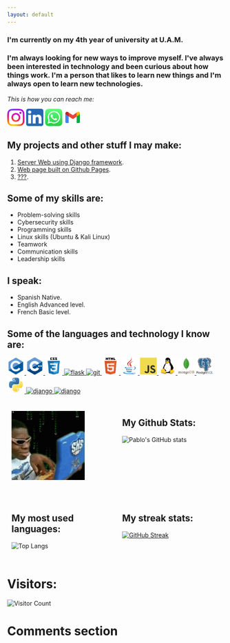 ```yaml
---
layout: default
---
```

<!-- Google tag (gtag.js) -->
<script async src="https://www.googletagmanager.com/gtag/js?id=G-JNHZR1XMQG"></script>
<script>
  window.dataLayer = window.dataLayer || [];
  function gtag(){dataLayer.push(arguments);}
  gtag('js', new Date());

  gtag('config', 'G-JNHZR1XMQG');
</script>
### I'm currently on my 4th year of university at U.A.M.
### I'm always looking for new ways to improve myself. I've always been interested in technology and been curious about how things work. I'm a person that likes to learn new things and I'm always open to learn new technologies.

_This is how you can reach me:_
<p align="left"> <a href="https://www.instagram.com/pablos_fp45/" target="blank"><img src="assets/images/inst.png" alt="instagram" width="40" height="40"/></a>
<a href="https://www.linkedin.com/in/pablo-sanchez-fdp-54b760256/" target="blank"><img src="assets/images/link.png" alt="LinkedIn" width="40" height="40"/></a>
<a href="https://wa.me/+34644693637" target="blank"><img src="assets/images/was.png" alt="LinkedIn" width="40" height="40"/></a>
<a href="Mailto:pablosanchez2002@gmail.com" target="blank"><img src="assets/images/mail.png" alt="Google Mail" width="40" height="40"/></a> </p>

## My projects and other stuff I may make:
<!-- ~~Sorry if my code succs I try my best :)~~ -->  

1. [Server Web using Django framework](./blogs/blog1.html).
2. [Web page built on Github Pages](./blogs/blog2.html).
3. [???](./blogs/blog0.html).

## Some of my skills are:
*   Problem-solving skills
*   Cybersecurity skills
*   Programming skills
*   Linux skills (Ubuntu & Kali Linux)
*   Teamwork
*   Communication skills
*   Leadership skills

## I speak:
*   Spanish Native.
*   English Advanced level.
*   French Basic level.

## Some of the languages and technology I know are:
<p align="left"> <a href="https://www.cprogramming.com/" target="_blank" rel="noreferrer"> <img src="https://raw.githubusercontent.com/devicons/devicon/master/icons/c/c-original.svg" alt="c" width="40" height="40"/> </a> <a href="https://www.w3schools.com/cpp/" target="_blank" rel="noreferrer"> <img src="https://raw.githubusercontent.com/devicons/devicon/master/icons/cplusplus/cplusplus-original.svg" alt="cplusplus" width="40" height="40"/> </a> <a href="https://www.w3schools.com/css/" target="_blank" rel="noreferrer"> <img src="https://raw.githubusercontent.com/devicons/devicon/master/icons/css3/css3-original-wordmark.svg" alt="css3" width="40" height="40"/> </a> <a href="https://flask.palletsprojects.com/" target="_blank" rel="noreferrer"> <img src="https://www.vectorlogo.zone/logos/pocoo_flask/pocoo_flask-icon.svg" alt="flask" width="40" height="40"/> </a> <a href="https://git-scm.com/" target="_blank" rel="noreferrer"> <img src="https://www.vectorlogo.zone/logos/git-scm/git-scm-icon.svg" alt="git" width="40" height="40"/> </a> <a href="https://www.w3.org/html/" target="_blank" rel="noreferrer"> <img src="https://raw.githubusercontent.com/devicons/devicon/master/icons/html5/html5-original-wordmark.svg" alt="html5" width="40" height="40"/> </a> <a href="https://www.java.com" target="_blank" rel="noreferrer"> <img src="https://raw.githubusercontent.com/devicons/devicon/master/icons/java/java-original.svg" alt="java" width="40" height="40"/> </a> <a href="https://developer.mozilla.org/en-US/docs/Web/JavaScript" target="_blank" rel="noreferrer"> <img src="https://raw.githubusercontent.com/devicons/devicon/master/icons/javascript/javascript-original.svg" alt="javascript" width="40" height="40"/> </a> <a href="https://www.linux.org/" target="_blank" rel="noreferrer"> <img src="https://raw.githubusercontent.com/devicons/devicon/master/icons/linux/linux-original.svg" alt="linux" width="40" height="40"/> </a> <a href="https://www.mongodb.com/" target="_blank" rel="noreferrer"> <img src="https://raw.githubusercontent.com/devicons/devicon/master/icons/mongodb/mongodb-original-wordmark.svg" alt="mongodb" width="40" height="40"/> </a> <a href="https://www.postgresql.org" target="_blank" rel="noreferrer"> <img src="https://raw.githubusercontent.com/devicons/devicon/master/icons/postgresql/postgresql-original-wordmark.svg" alt="postgresql" width="40" height="40"/> </a> <a href="https://www.python.org" target="_blank" rel="noreferrer"> <img src="https://raw.githubusercontent.com/devicons/devicon/master/icons/python/python-original.svg" alt="python" width="40" height="40"/> </a> 
<a href="https://www.djangoproject.com/" target="_blank" rel="noreferrer"> <img src="https://1000marcas.net/wp-content/uploads/2021/06/Django-Logo.png" alt="django" width="40" height="40"/> </a> <a href="https://en.wikipedia.org/wiki/VHDL" target="_blank" rel="noreferrer"> <img src="https://play-lh.googleusercontent.com/xeuSfQHt8wEb-JdcXLtReGF-KO8_Rd2UMOL0vSB6bS9qlxdAGQ0VR4mM9wVeEb76EA" alt="django" width="40" height="40"/> </a></p>


<!-- ![hakr](assets/images/aa.webp) -->


<style>
  /* Style for the container */
  .square-container {
    display: grid;
    grid-template-columns: repeat(2, 1fr);
    gap: 10px; /* Adjust the gap as needed */
  }

  /* Style for the square elements */
  .square-item {
    width: 100%;
    padding: 10px;
    box-sizing: border-box;
  }
</style>

<div class="square-container">
  <div class="square-item">
    <p><img src="assets/images/aa.webp" alt="hakr" width="75%"></p>
  </div>
  <div class="square-item">
    <h2 id="my-github-stats-">My Github Stats:</h2>
    <p><img src="https://github-readme-stats.vercel.app/api?username=PabloSanchez2002&amp;show_icons=true&amp;theme=radical" alt="Pablo's GitHub stats"></p>
  </div>
  <div class="square-item">
    <h2 id="my-most-used-languages-">My most used languages:</h2>
    <p><img src="https://github-readme-stats.vercel.app/api/top-langs/?username=PabloSanchez2002&amp;layout=compact&amp;theme=radical" alt="Top Langs"></p>
  </div>
  <div class="square-item">
    <h2 id="my-streak-stats-">My streak stats:</h2>
    <p><a href="https://git.io/streak-stats"><img src="https://github-readme-streak-stats.herokuapp.com/?user=PabloSanchez2002&amp;theme=radical" alt="GitHub Streak"></a></p>  
  </div>
</div>


# Visitors:
![Visitor Count](https://profile-counter.glitch.me/pablosanchez2002/count.svg)

# Comments section
<script src="https://utteranc.es/client.js"
    repo="PabloSanchez2002/blog_comments"
    issue-term="Comments"
    theme="github-dark"
    crossorigin="anonymous"
    async>
</script>

<!-- 
## My Github Stats:
![Pablo's GitHub stats](https://github-readme-stats.vercel.app/api?username=PabloSanchez2002&show_icons=true&theme=radical)

## My most used languages:
![Top Langs](https://github-readme-stats.vercel.app/api/top-langs/?username=PabloSanchez2002&layout=compact&theme=radical) 

## My streak stats:
[![GitHub Streak](https://github-readme-streak-stats.herokuapp.com/?user=PabloSanchez2002&theme=radical)](https://git.io/streak-stats)
-->










